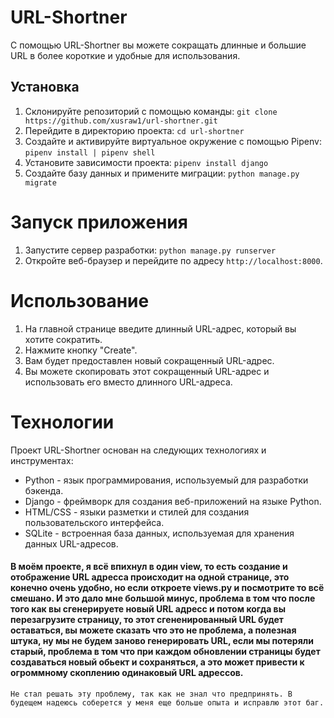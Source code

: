 # URL-Shortner

С помощью URL-Shortner вы можете сокращать длинные и большие URL в более короткие и удобные для использования.

## Установка

1. Склонируйте репозиторий с помощью команды: `git clone https://github.com/xusraw1/url-shortner.git`
2. Перейдите в директорию проекта: `cd url-shortner`
3. Создайте и активируйте виртуальное окружение с помощью Pipenv: `pipenv install | pipenv shell`
4. Установите зависимости проекта: `pipenv install django`
5. Создайте базу данных и примените миграции: `python manage.py migrate`

# Запуск приложения

1. Запустите сервер разработки: `python manage.py runserver`
2. Откройте веб-браузер и перейдите по адресу `http://localhost:8000`.

# Использование

1. На главной странице введите длинный URL-адрес, который вы хотите сократить.
2. Нажмите кнопку "Create".
3. Вам будет предоставлен новый сокращенный URL-адрес.
4. Вы можете скопировать этот сокращенный URL-адрес и использовать его вместо длинного URL-адреса.

# Технологии

Проект URL-Shortner основан на следующих технологиях и инструментах:

* Python - язык программирования, используемый для разработки бэкенда.
* Django - фреймворк для создания веб-приложений на языке Python.
* HTML/CSS - языки разметки и стилей для создания пользовательского интерфейса.
* SQLite - встроенная база данных, используемая для хранения данных URL-адресов.

#### В моём проекте, я всё впихнул в один view, то есть создание и отображение URL адресса происходит на одной странице, это конечно очень удобно, но если откроете views.py и посмотрите то всё смешано. И это дало мне большой минус, проблема в том что после того как вы сгенерируете новый URL адресс и потом когда вы перезагрузите страницу, то этот сгененированный URL будет оставаться, вы можете сказать что это не проблема, а полезная штука, ну мы не будем заново генерировать URL, если мы потеряли старый, проблема в том что при каждом обновлении страницы будет создаваться новый обьект и сохраняться, а это может привести к огроммному скоплению одинаковый URL адрессов.

`Не стал решать эту проблему, так как не знал что предпринять. В будещем надеюсь соберется у меня еще больше опыта и
исправлю этот баг.`

